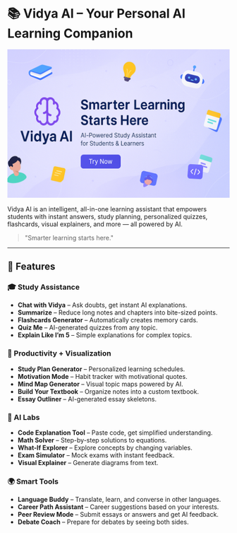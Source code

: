 # 📚 Vidya AI – Your Personal AI Learning Companion

![Vidya AI Banner](https://github.com/Tanmay-Tiwaricyber/Vidya-Ai/blob/main/vidya-ai-banner.png?raw=true)

Vidya AI is an intelligent, all-in-one learning assistant that empowers students with instant answers, study planning, personalized quizzes, flashcards, visual explainers, and more — all powered by AI.

> "Smarter learning starts here."

---

## 🚀 Features

### 🎓 Study Assistance
- **Chat with Vidya** – Ask doubts, get instant AI explanations.
- **Summarize** – Reduce long notes and chapters into bite-sized points.
- **Flashcards Generator** – Automatically creates memory cards.
- **Quiz Me** – AI-generated quizzes from any topic.
- **Explain Like I’m 5** – Simple explanations for complex topics.

### 🧠 Productivity + Visualization
- **Study Plan Generator** – Personalized learning schedules.
- **Motivation Mode** – Habit tracker with motivational quotes.
- **Mind Map Generator** – Visual topic maps powered by AI.
- **Build Your Textbook** – Organize notes into a custom textbook.
- **Essay Outliner** – AI-generated essay skeletons.

### 🧪 AI Labs
- **Code Explanation Tool** – Paste code, get simplified understanding.
- **Math Solver** – Step-by-step solutions to equations.
- **What-If Explorer** – Explore concepts by changing variables.
- **Exam Simulator** – Mock exams with instant feedback.
- **Visual Explainer** – Generate diagrams from text.

### 🌍 Smart Tools
- **Language Buddy** – Translate, learn, and converse in other languages.
- **Career Path Assistant** – Career suggestions based on your interests.
- **Peer Review Mode** – Submit essays or answers and get AI feedback.
- **Debate Coach** – Prepare for debates by seeing both sides.
